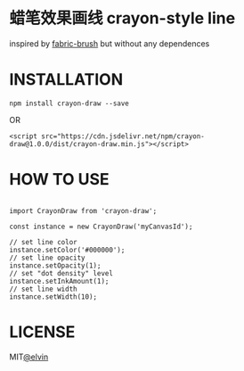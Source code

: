 # 蜡笔效果画线 crayon-style line

inspired by [fabric-brush](https://tennisonchan.github.io/fabric-brush/) but without any dependences

# INSTALLATION

`npm install crayon-draw --save`

OR

`<script src="https://cdn.jsdelivr.net/npm/crayon-draw@1.0.0/dist/crayon-draw.min.js"></script>`

# HOW TO USE

```JS

import CrayonDraw from 'crayon-draw';

const instance = new CrayonDraw('myCanvasId');

// set line color
instance.setColor('#000000');
// set line opacity
instance.setOpacity(1);
// set "dot density" level
instance.setInkAmount(1);
// set line width
instance.setWidth(10);

```

# LICENSE

MIT[@elvin](https://github.com/elvinzhu)
